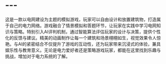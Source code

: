 # ---
这是一款以电网建设为主题的模拟游戏，玩家可以自由设计和放置建筑物，打造属于自己的电力网络。游戏融合了情景模拟和答题环节，让玩家在实践中学习电网知识与策略。特别引入AI评判机制，通过智能算法评估玩家的设计与决策，提供个性化的反馈与建议。精美的动画制作让每一个建筑和场景栩栩如生，视觉效果令人惊艳。与AI的紧密结合不仅提升了游戏的互动性，还为玩家带来沉浸式的体验，兼具娱乐性与教育意义。无论是电力爱好者还是策略游戏玩家，都能在这里找到乐趣与挑战，增加对于电力系统的了解。
